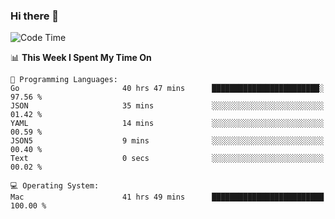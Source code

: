 ### Hi there 👋

<!--
**CrazyCollin/crazycollin** is a ✨ _special_ ✨ repository because its `README.md` (this file) appears on your GitHub profile.

Here are some ideas to get you started:

- 🔭 I’m currently working on ...
- 🌱 I’m currently learning ...
- 👯 I’m looking to collaborate on ...
- 🤔 I’m looking for help with ...
- 💬 Ask me about ...
- 📫 How to reach me: ...
- 😄 Pronouns: ...
- ⚡ Fun fact: ...
-->

<!--START_SECTION:waka-->
![Code Time](http://img.shields.io/badge/Code%20Time-4%2C237%20hrs%2059%20mins-blue)

📊 **This Week I Spent My Time On** 

```text
💬 Programming Languages: 
Go                       40 hrs 47 mins      ████████████████████████░   97.56 % 
JSON                     35 mins             ░░░░░░░░░░░░░░░░░░░░░░░░░   01.42 % 
YAML                     14 mins             ░░░░░░░░░░░░░░░░░░░░░░░░░   00.59 % 
JSON5                    9 mins              ░░░░░░░░░░░░░░░░░░░░░░░░░   00.40 % 
Text                     0 secs              ░░░░░░░░░░░░░░░░░░░░░░░░░   00.02 % 

💻 Operating System: 
Mac                      41 hrs 49 mins      █████████████████████████   100.00 % 
```


<!--END_SECTION:waka-->
